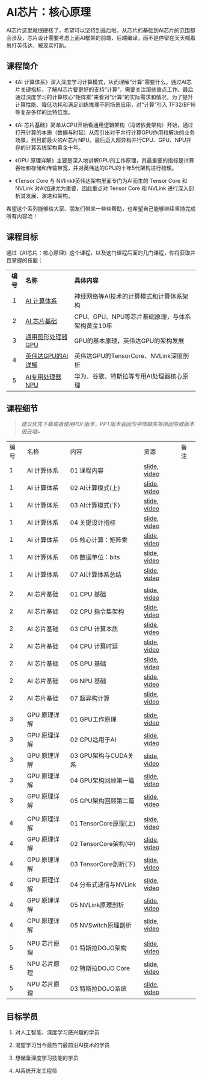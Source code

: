 # AI芯片：核心原理

AI芯片这里就很硬核了，希望可以坚持到最后啦，从芯片的基础到AI芯片的范围都会涉及，芯片设计需要考虑上面AI框架的前端、后端编译，而不是停留在天天喊着吊打英伟达，被现实打趴。

## 课程简介

- 《AI 计算体系》深入深度学习计算模式，从而理解“计算”需要什么。通过AI芯片关键指标，了解AI芯片要更好的支持“计算”，需要关注那些重点工作。最后通过深度学习的计算核心“矩阵乘”来看对“计算”的实际需求和情况，为了提升计算性能、降低功耗和满足训练推理不同场景应用，对“计算”引入 TF32/BF16 等复杂多样的比特位宽。

- 《AI 芯片基础》简单从CPU开始看通用逻辑架构（冯诺依曼架构）开始，通过打开计算的本质（数据与时延）从而引出对于并行计算GPU作用和解决的业务场景，到目前最火的AI芯片NPU。最后迈入超异构并行CPU、GPU、NPU并存的计算系统架构黄金十年。

- 《GPU 原理详解》主要是深入地讲解GPU的工作原理，其最重要的指标是计算吞吐和存储和传输带宽，并对英伟达的GPU的十年5代架构进行梳理。

- 《Tensor Core 与 NVlink》英伟达架构里面专门为AI而生的 Tensor Core 和 NVLink 对AI加速尤为重要，因此重点对 Tensor Core 和 NVLink 进行深入剖析其发展、演进和架构。

希望这个系列能够给大家、朋友们带来一些些帮助，也希望自己能够继续坚持完成所有内容哈！

## 课程目标

通过《AI芯片：核心原理》这个课程，以及这门课程后面的几门课程，你将获取并且掌握的技能：

|        |                                |                               |
|:------:|:------------------------------ |:----------------------------- |
| **编号** | **名称**                         | **具体内容**                      |
| 1      | [AI 计算体系](./01_Foundation/)    | 神经网络等AI技术的计算模式和计算体系架构         |
| 2      | [AI 芯片基础](./02_ChipBase/)      | CPU、GPU、NPU等芯片基础原理，与体系架构黄金10年 |
| 3      | [通用图形处理器 GPU](./03_GPUBase/)   | GPU的基本原理，英伟达GPU的架构发展          |
| 4      | [英伟达GPU的AI详解](./04_GPUDetail/) | 英伟达GPU的TensorCore、NVLink深度剖析  |
| 5      | [AI专用处理器 NPU](./05_NPU/)       | 华为、谷歌、特斯拉等专用AI处理器核心原理         |

## 课程细节

> *建议优先下载或者使用PDF版本，PPT版本会因为字体缺失等原因导致版本很丑哦~*

|     |          |                    |                                                                                                        |     |
| --- | -------- | ------------------ | ------------------------------------------------------------------------------------------------------ | --- |
| 编号  | 名称       | 内容                 | 资源                                                                                                     | 备注  |
| 1   | AI 计算体系  | 01 课程内容            | [slide](./01_Foundation/01.introduction), [video](https://www.bilibili.com/video/BV1DX4y1D7PC/)        |     |
| 1   | AI 计算体系  | 02 AI计算模式(上)       | [slide](./01_Foundation/02.constraints.pdf), [video](https://www.bilibili.com/video/BV17x4y1T7Cn/)     |     |
| 1   | AI 计算体系  | 03 AI计算模式(下)       | [slide](./01_Foundation/03.mobile_parallel.pdf), [video](https://www.bilibili.com/video/BV1754y1M78X/) |     |
| 1   | AI 计算体系  | 04 关键设计指标          | [slide](./01_Foundation/04.metrics.pdf), [video](https://www.bilibili.com/video/BV1qL411o7S9/)         |     |
| 1   | AI 计算体系  | 05 核心计算：矩阵乘        | [slide](./01_Foundation/05.matrix.pdf), [video](https://www.bilibili.com/video/BV1ak4y1h7mp/)          |     |
| 1   | AI 计算体系  | 06 数据单位：bits       | [slide](./01_Foundation/06.bit_width.pdf), [video](https://www.bilibili.com/video/BV1WT411k724/)       |     |
| 1   | AI 计算体系  | 07 AI计算体系总结        | [slide](./01_Foundation/07.summary.pdf), [video](https://www.bilibili.com/video/BV1j54y1T7ii/)         |     |
|     |          |                    |                                                                                                        |     |
| 2   | AI 芯片基础  | 01 CPU 基础          | [slide](./02_ChipBase/01.cpu_base.pdf), [video](https://www.bilibili.com/video/BV1tv4y1V72f/)          |     |
| 2   | AI 芯片基础  | 02 CPU 指令集架构       | [slide](./02_ChipBase/02.cpu_isa.pdf), [video](https://www.bilibili.com/video/BV1ro4y1W7xN/)           |     |
| 2   | AI 芯片基础  | 03 CPU 计算本质        | [slide](./02_ChipBase/03.cpu_data.pdf), [video](https://www.bilibili.com/video/BV17X4y1k7eF/)          |     |
| 2   | AI 芯片基础  | 04 CPU 计算时延        | [slide](./02_ChipBase/04.cpu_latency.pdf), [video](https://www.bilibili.com/video/BV1Qk4y1i7GT/)       |     |
| 2   | AI 芯片基础  | 05 GPU 基础          | [slide](./02_ChipBase/05.gpu.pdf), [video](https://www.bilibili.com/video/BV1sM411T72Q/)               |     |
| 2   | AI 芯片基础  | 06 NPU 基础          | [slide](./02_ChipBase/06.npu.pptx), [video](https://www.bilibili.com/video/BV1Rk4y1e77n/)              |     |
| 2   | AI 芯片基础  | 07 超异构计算           | [slide](./02_ChipBase/07.future.pdf), [video](https://www.bilibili.com/video/BV1YM4y117VK)             |     |
|     |          |                    |                                                                                                        |     |
| 3   | GPU 原理详解 | 01 GPU工作原理         | [slide](./03_GPUBase/01.works.pdf), [video](https://www.bilibili.com/video/BV1bm4y1m7Ki/)              |     |
| 3   | GPU 原理详解 | 02 GPU适用于AI        | [slide](./03_GPUBase/02.principle.pdf), [video](https://www.bilibili.com/video/BV1Ms4y1N7RL/)          |     |
| 3   | GPU 原理详解 | 03 GPU架构与CUDA关系    | [slide](./03_GPUBase/03.base_concept.pdf), [video](https://www.bilibili.com/video/BV1Kk4y1Y7op/)       |     |
| 3   | GPU 原理详解 | 04 GPU架构回顾第一篇      | [slide](./03_GPUBase/04.fermi.pdf), [video](https://www.bilibili.com/video/BV1x24y1F7kY/)              |     |
| 3   | GPU 原理详解 | 05 GPU架构回顾第二篇      | [slide](./03_GPUBase/05.turing.pdf), [video](https://www.bilibili.com/video/BV1mm4y1C7fg/)             |     |
|     |          |                    |                                                                                                        |     |
| 4   | GPU 原理详解 | 01 TensorCore原理(上) | [slide](./04_GPUDetail/01.basic_tc.pdf), [video](https://www.bilibili.com/video/BV1aL411a71w/)         |     |
| 4   | GPU 原理详解 | 02 TensorCore架构(中) | [slide](./04_GPUDetail/02.history_tc.pdf), [video](https://www.bilibili.com/video/BV1pL41187FH/)       |     |
| 4   | GPU 原理详解 | 03 TensorCore剖析(下) | [slide](./04_GPUDetail/03.deep_tc.pdf), [video](https://www.bilibili.com/video/BV1oh4y1J7B4/)          |     |
| 4   | GPU 原理详解 | 04 分布式通信与NVLink    | [slide](./04_GPUDetail/04.basic_nvlink.pdf), [video](https://www.bilibili.com/video/BV1cV4y1r7Rz/)     |     |
| 4   | GPU 原理详解 | 05 NVLink原理剖析      | [slide](./04_GPUDetail/05.deep_nvlink.pdf), [video](https://www.bilibili.com/video/BV1uP411X7Dr/)      |     |
| 4   | GPU 原理详解 | 05 NVSwitch原理剖析      | [slide](./04_GPUDetail/06.deep_nvswitch.pdf), [video]()      |     |
|     |          |                    |                                                                                                        |     |
| 5   | NPU 芯片原理 | 01 特斯拉DOJO架构       | [slide](./05_NPU/01.DOJO_Arch.pdf), [video](https://www.bilibili.com/video/BV1Ro4y1M7n8/)              |     |
| 5   | NPU 芯片原理 | 02 特斯拉DOJO Core    | [slide](./05_NPU/02.DOJO_Detail.pdf), [video](https://www.bilibili.com/video/BV17o4y1N7Yn/)            |     |
| 5   | NPU 芯片原理 | 03 特斯拉DOJO系统       | [slide](./05_NPU/03.DOJO_System.pdf), [video]()                                                        |     |

## 目标学员

1. 对人工智能、深度学习感兴趣的学员

2. 渴望学习当今最热门最前沿AI技术的学员

3. 想储备深度学习技能的学员

4. AI系统开发工程师